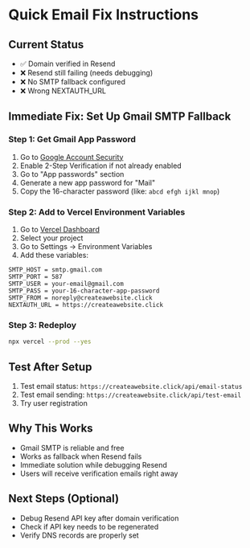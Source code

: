 # Quick Email Fix Instructions

## Current Status
- ✅ Domain verified in Resend
- ❌ Resend still failing (needs debugging)
- ❌ No SMTP fallback configured
- ❌ Wrong NEXTAUTH_URL

## Immediate Fix: Set Up Gmail SMTP Fallback

### Step 1: Get Gmail App Password
1. Go to [Google Account Security](https://myaccount.google.com/security)
2. Enable 2-Step Verification if not already enabled
3. Go to "App passwords" section
4. Generate a new app password for "Mail"
5. Copy the 16-character password (like: `abcd efgh ijkl mnop`)

### Step 2: Add to Vercel Environment Variables
1. Go to [Vercel Dashboard](https://vercel.com/dashboard)
2. Select your project
3. Go to Settings → Environment Variables
4. Add these variables:

```
SMTP_HOST = smtp.gmail.com
SMTP_PORT = 587
SMTP_USER = your-email@gmail.com
SMTP_PASS = your-16-character-app-password
SMTP_FROM = noreply@createawebsite.click
NEXTAUTH_URL = https://createawebsite.click
```

### Step 3: Redeploy
```bash
npx vercel --prod --yes
```

## Test After Setup
1. Test email status: `https://createawebsite.click/api/email-status`
2. Test email sending: `https://createawebsite.click/api/test-email`
3. Try user registration

## Why This Works
- Gmail SMTP is reliable and free
- Works as fallback when Resend fails
- Immediate solution while debugging Resend
- Users will receive verification emails right away

## Next Steps (Optional)
- Debug Resend API key after domain verification
- Check if API key needs to be regenerated
- Verify DNS records are properly set
